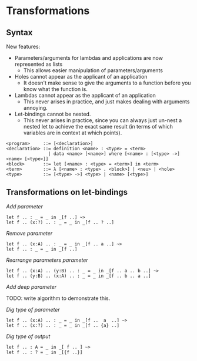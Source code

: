 # Transformations

## Syntax

New features:

- Parameters/arguments for lambdas and applications are now represented as lists
  - This allows easier manipulation of parameters/arguments
- Holes cannot appear as the applicant of an application
  - It doesn't make sense to give the arguments to a function before you know
    what the function is.
- Lambdas cannot appear as the applicant of an application
  - This never arises in practice, and just makes dealing with arguments
    annoying.
- Let-bindings cannot be nested.
  - This never arises in practice, since you can always just un-nest a nested
    let to achieve the exact same result (in terms of which variables are in
    context at which points).

```
<program>     ::= [<declaration>]
<declaration> ::= definition <name> : <type> = <term>
                | data <name> [<name>] where [<name> : [<type> ->] <name> [<type>]]
<block>       ::= let [<name> : <type> = <term>] in <term>
<term>        ::= λ [<name> : <type> . <block>] | <neu> | <hole>
<type>        ::= [<type> ->] <type> | <name> [<type>]
```

## Transformations on let-bindings

_Add parameter_

```
let f .. : _ = _ in _[f ..] ~>
let f .. (x:?) .. : _ = _ in _[f .. ? ..]
```

_Remove parameter_

```
let f .. (x:A) .. : _ = _ in _[f .. a ..] ~>
let f .. : _ = _ in _[f ..]
```

_Rearrange parameters parameter_

```
let f .. (x:A) .. (y:B) .. : _ = _ in _[f .. a .. b ..] ~>
let f .. (y:B) .. (x:A) .. : _ = _ in _[f .. b .. a ..]
```

_Add deep parameter_

TODO: write algorithm to demonstrate this.

_Dig type of parameter_

```
let f .. (x:A) .. : _ = _ in _[f ..  a  ..] ~>
let f .. (x:?) .. : _ = _ in _[f .. {a} ..]
```

_Dig type of output_

```
let f .. : A = _ in _[ f .. ] ~>
let f .. : ? = _ in _[{f ..}]
```
